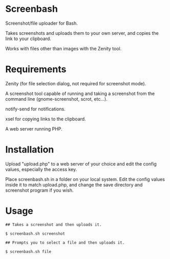 Screenbash
==========

Screenshot/file uploader for Bash.

Takes screenshots and uploads them to your own server, and copies the link to your clipboard.

Works with files other than images with the Zenity tool.

Requirements
============

Zenity (for file selection dialog, not required for screenshot mode).

A screenshot tool capable of running and taking a screenshot from the command line (gnome-screenshot, scrot, etc...).

notify-send for notifications.

xsel for copying links to the clipboard.

A web server running PHP.

Installation
============

Upload "upload.php" to a web server of your choice and edit the config values, especially the access key.

Place screenbash.sh in a folder on your local system. Edit the config values inside it to match upload.php, and change the save directory and screenshot program if you wish.

Usage
=====

    ## Takes a screenshot and then uploads it.
    
    $ screenbash.sh screenshot

    ## Prompts you to select a file and then uploads it.
    
    $ screenbash.sh file
